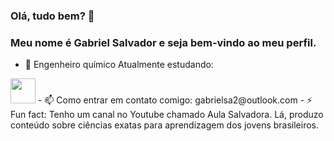 ### Olá, tudo bem? 👋
### Meu nome é Gabriel Salvador e seja bem-vindo ao meu perfil.

- 🔭 Engenheiro químico
Atualmente estudando:
<img src="https://cdn.jsdelivr.net/gh/devicons/devicon/icons/python/python-original.svg" width="40" height="40"/>
- 📫 Como entrar em contato comigo: gabrielsa2@outlook.com
- ⚡ Fun fact: Tenho um canal no Youtube chamado Aula Salvadora. Lá, produzo conteúdo sobre ciências exatas para aprendizagem dos jovens brasileiros.
<!--
**AulaSalvadora/aulasalvadora** is a ✨ _special_ ✨ repository because its `README.md` (this file) appears on your GitHub profile.

Here are some ideas to get you started:

- 🔭 I’m currently working on ...
- 🌱 I’m currently learning ...
- 👯 I’m looking to collaborate on ...
- 🤔 I’m looking for help with ...
- 💬 Ask me about ...
- 📫 How to reach me: ...
- 😄 Pronouns: ...
- ⚡ Fun fact: ...
-->

